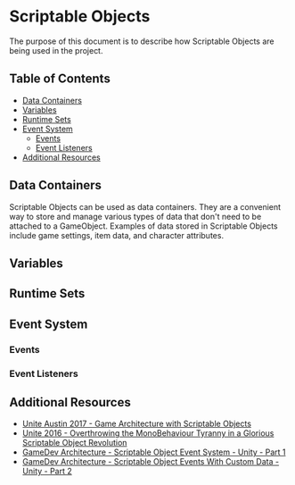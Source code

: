 # Scriptable Objects
The purpose of this document is to describe how Scriptable Objects are being used in the project.

## Table of Contents
- [Data Containers](#pushing-changes)
- [Variables](scriptable_objects.md)
- [Runtime Sets](scriptable_objects.md)
- [Event System](scriptable_objects.md)
  - [Events](scriptable_objects.md)
  - [Event Listeners](scriptable_objects.md)
- [Additional Resources](scriptable_objects.md)

## Data Containers
Scriptable Objects can be used as data containers. They are a convenient way to store and manage various types of data that don't need to be attached to a GameObject. Examples of data stored in Scriptable Objects include game settings, item data, and character attributes.

## Variables

## Runtime Sets

## Event System

### Events

### Event Listeners

## Additional Resources
 - [Unite Austin 2017 - Game Architecture with Scriptable Objects](https://youtu.be/raQ3iHhE_Kk?si=ekF3ELxLr_4_xFvY)
 - [Unite 2016 - Overthrowing the MonoBehaviour Tyranny in a Glorious Scriptable Object Revolution](https://youtu.be/6vmRwLYWNRo?si=loPCfOMS6mVVg6OY)
- [GameDev Architecture - Scriptable Object Event System - Unity - Part 1](https://youtu.be/iXNwWpG7EhM?si=cBDycKGzE3ZSQZMk)
- [GameDev Architecture - Scriptable Object Events With Custom Data - Unity - Part 2](https://youtu.be/P-U7GPXMtLY?si=g6weGRjNmSlXy6Hc)